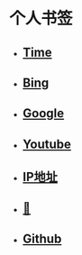 # 个人书签

- ## [Time](https://time.is/)

- ## [Bing](https://cn.bing.com/)

- ## [Google](https://www.google.com/)

- ## [Youtube](https://www.youtube.com/)

- ## [IP地址](https://ip125.com/)

- ## [💍](https://www.mojie.me/#/login)

- ## [Github](https://github.com/)

